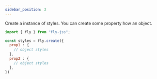 ```yaml
---
sidebar_position: 2
---
```


Create a instance of styles. You can create some property how an object.

```js
import { fly } from "fly-jss";

const styles = fly.create({
  prop1 : {
    // object styles
  },
  prop2 : {
    // object styles
  },
})
```
